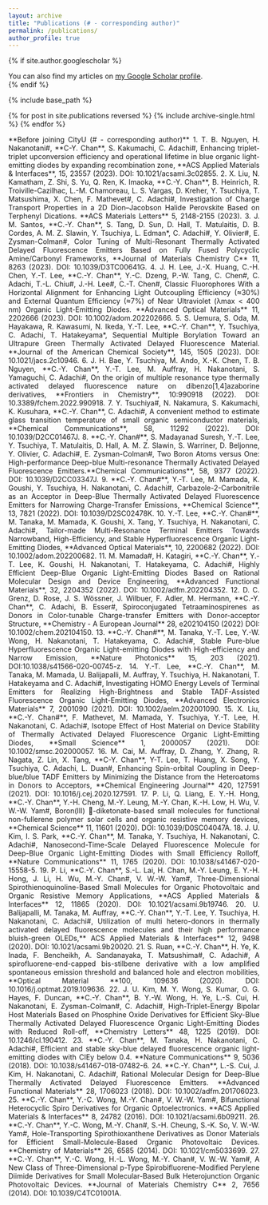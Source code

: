 ```yaml
---
layout: archive
title: "Publications (# - corresponding author)"
permalink: /publications/
author_profile: true
---
```


{% if site.author.googlescholar %}
  <div class="wordwrap">You can also find my articles on <a href="{{site.author.googlescholar}}">my Google Scholar profile</a>.</div>
{% endif %}

{% include base_path %}

{% for post in site.publications reversed %}
  {% include archive-single.html %}
{% endfor %}
<div style="text-align: justify">
 **Before joining CityU (# - corresponding author)**
1.	T. B. Nguyen, H. Nakanotani#, **C-Y. Chan**, S. Kakumachi, C. Adachi#, Enhancing triplet-triplet upconversion efficiency and operational lifetime in blue organic light-emitting diodes by expanding recombination zone, **ACS Applied Materials & Interfaces**, 15, 23557 (2023). DOI: 10.1021/acsami.3c02855.
2.	X. Liu, N. Kamatham, Z. Shi, S. Yu, Q. Ren, K. Imaoka, **C.-Y. Chan**, B. Heinrich, R. Troiville-Cazilhac, L.-M. Chamoreau, L. S. Vargas, D. Kreher, Y. Tsuchiya, T. Matsushima, X. Chen, F. Mathevet#, C. Adachi#, Investigation of Charge Transport Properties in a 2D Dion–Jacobson Halide Perovskite Based on Terphenyl Dications. **ACS Materials Letters** 5, 2148-2155 (2023).
3.	J. M.  Santos, **C.-Y. Chan**, S. Tang, D. Sun, D. Hall, T. Matulaitis, D. B. Cordes, A. M. Z. Slawin, Y. Tsuchiya, L. Edman*, C. Adachi#, Y. Olivier#, E. Zysman-Colman#, Color Tuning of Multi-Resonant Thermally Activated Delayed Fluorescence Emitters Based on Fully Fused Polycyclic Amine/Carbonyl Frameworks, **Journal of Materials Chemistry C** 11, 8263 (2023). DOI: 10.1039/D3TC00641G.
4.	J. H. Lee, J.-X. Huang, C.-H. Chen, Y.-T. Lee, **C.-Y. Chan**, Y.-C. Dzeng, P.-W. Tang, C. Chen#, C. Adachi, T.-L. Chiu#, J.-H. Lee#, C.-T. Chen#, Classic Fluorophores With a Horizontal Alignment for Enhancing Light Outcoupling Efficiency (≈30%) and External Quantum Efficiency (≈7%) of Near Ultraviolet (λmax < 400 nm) Organic Light-Emitting Diodes. **Advanced Optical Materials** 11, 2202666 (2023). DOI: 10.1002/adom.202202666.
5.	S. Uemura, S. Oda, M. Hayakawa, R. Kawasumi, N. Ikeda, Y.-T. Lee, **C.-Y. Chan**, Y. Tsuchiya, C. Adachi, T. Hatakeyama*, Sequential Multiple Borylation Toward an Ultrapure Green Thermally Activated Delayed Fluorescence Material. **Journal of the American Chemical Society**, 145, 1505 (2023). DOI: 10.1021/jacs.2c10946.
6.	J. H. Bae, Y. Tsuchiya, M. Ando, X.-K. Chen, T. B. Nguyen, **C.-Y. Chan**, Y.-T. Lee, M. Auffray, H. Nakanotani, S. Yamaguchi, C. Adachi#, On the origin of multiple resonance type thermally activated delayed fluorescence nature on dibenzo[1,4]azaborine derivatives, **Frontiers in Chemistry**, 10:990918 (2022). DOI: 10.3389/fchem.2022.990918.
7.	Y. Tsuchiya#, N. Nakamura, S. Kakumachi, K. Kusuhara, **C.-Y. Chan**, C. Adachi#, A convenient method to estimate glass transition temperature of small organic semiconductor materials, **Chemical Communications**, 58, 11292 (2022). DOI: 10.1039/D2CC01467J.
8.	**C.-Y. Chan#**, S. Madayanad Suresh, Y.-T. Lee, Y. Tsuchiya, T. Matulaitis, D. Hall, A. M. Z. Slawin, S. Warriner, D. Beljonne, Y. Olivier, C. Adachi#, E. Zysman-Colman#, Two Boron Atoms versus One: High-performance Deep-blue Multi-resonance Thermally Activated Delayed Fluorescence Emitters.**Chemical Communications**, 58, 9377 (2022). DOI: 10.1039/D2CC03347J.
9.	**C.-Y. Chan#**, Y.-T. Lee, M. Mamada, K. Goushi, Y. Tsuchiya, H. Nakanotani, C. Adachi#, Carbazole-2-Carbonitrile as an Acceptor in Deep-Blue Thermally Activated Delayed Fluorescence Emitters for Narrowing Charge-Transfer Emissions, **Chemical Science**, 13, 7821 (2022). DOI: 10.1039/D2SC02478K.
10.	Y.-T. Lee, **C.-Y. Chan#**, M. Tanaka, M. Mamada, K. Goushi, X. Tang, Y. Tsuchiya, H. Nakanotani, C. Adachi#, Tailor-made Multi-Resonance Terminal Emitters Towards Narrowband, High-Efficiency, and Stable Hyperfluorescence Organic Light-Emitting Diodes, **Advanced Optical Materials**, 10, 2200682 (2022). DOI: 10.1002/adom.202200682.
11.	M. Mamada#, H. Katagiri, **C.-Y. Chan**, Y.-T. Lee, K. Goushi, H. Nakanotani, T. Hatakeyama, C. Adachi#, Highly Efficient Deep-Blue Organic Light-Emitting Diodes Based on Rational Molecular Design and Device Engineering, **Advanced Functional Materials**, 32, 2204352 (2022). DOI: 10.1002/adfm.202204352.
12.	D. C. Grenz, D. Rose, J. S. Wössner, J. Wilbuer, F. Adler, M. Hermann, **C.-Y. Chan**, C. Adachi, B. Esser#, Spiroconjugated Tetraaminospirenes as Donors in Color-tunable Charge-transfer Emitters with Donor-acceptor Structure, **Chemistry - A European Journal** 28, e202104150 (2022) DOI: 10.1002/chem.202104150.
13.	**C.-Y. Chan#**, M. Tanaka, Y.-T. Lee, Y.-W. Wong, H. Nakanotani, T. Hatakeyama, C. Adachi#, Stable Pure-blue Hyperfluorescence Organic Light-emitting Diodes with High-efficiency and Narrow Emission, **Nature Photonics** 15, 203 (2021). DOI:10.1038/s41566-020-00745-z.
14.	Y.-T. Lee, **C.-Y. Chan**, M. Tanaka, M. Mamada, U. Balijapalli, M. Auffray, Y. Tsuchiya, H. Nakanotani, T. Hatakeyama and C. Adachi#, Investigating HOMO Energy Levels of Terminal Emitters for Realizing High-Brightness and Stable TADF-Assisted Fluorescence Organic Light-Emitting Diodes, **Advanced Electronics Materials** 7, 2001090 (2021). DOI: 10.1002/aelm.202001090.
15.	X. Liu, **C.-Y. Chan#**, F. Mathevet, M. Mamada, Y. Tsuchiya, Y.-T. Lee, H. Nakanotani, C. Adachi#, Isotope Effect of Host Material on Device Stability of Thermally Activated Delayed Fluorescence Organic Light-Emitting Diodes, **Small Science** 1, 2000057 (2021). DOI: 10.1002/smsc.202000057.
16.	M. Cai, M. Auffray, D. Zhang, Y. Zhang, R. Nagata, Z. Lin, X. Tang, **C-Y. Chan**, Y-T. Lee, T. Huang, X. Song, Y. Tsuchiya, C. Adachi, L. Duan#, Enhancing Spin-orbital Coupling in Deep-blue/blue TADF Emitters by Minimizing the Distance from the Heteroatoms in Donors to Acceptors, **Chemical Engineering Journal** 420, 127591 (2021). DOI: 10.1016/j.cej.2020.127591.
17.	P. Li, Q. Liang, E. Y.-H. Hong, **C.-Y. Chan**, Y.-H. Cheng, M.-Y. Leung, M.-Y. Chan, K.-H. Low, H. Wu, V. W.-W. Yam#, Boron(III) -diketonate-based small molecules for functional non-fullerene polymer solar cells and organic resistive memory devices, **Chemical Science** 11, 11601 (2020). DOI: 10.1039/D0SC04047A.
18.	J. U. Kim, I. S. Park, **C.-Y. Chan**, M. Tanaka, Y. Tsuchiya, H. Nakanotani, C. Adachi#, Nanosecond-Time-Scale Delayed Fluorescence Molecule for Deep-Blue Organic Light-Emitting Diodes with Small Efficiency Rolloff, **Nature Communications** 11, 1765 (2020). DOI: 10.1038/s41467-020-15558-5.
19.	P. Li, **C.-Y. Chan**, S.-L. Lai, H. Chan, M.-Y. Leung, E. Y.-H. Hong, J. Li, H. Wu, M.-Y. Chan#, V. W.-W. Yam#, Three-Dimensional Spirothienoquinoline-Based Small Molecules for Organic Photovoltaic and Organic Resistive Memory Applications, **ACS Applied Materials & Interfaces** 12, 11865 (2020). DOI: 10.1021/acsami.9b19746.
20.	U. Balijapalli, M. Tanaka, M. Auffray, **C.-Y. Chan**, Y.-T. Lee, Y. Tsuchiya, H. Nakanotani, C. Adachi#, Utilization of multi hetero-donors in thermally activated delayed fluorescence molecules and their high performance bluish-green OLEDs,** ACS Applied Materials & Interfaces** 12, 9498 (2020). DOI: 10.1021/acsami.9b20020.
21.	S. Ruan, **C.-Y. Chan**, H. Ye, K. Inada, F. Bencheikh, A. Sandanayaka, T. Matsushima#, C. Adachi#, A spirofluorene-end-capped bis-stilbene derivative with a low amplified spontaneous emission threshold and balanced hole and electron mobilities, **Optical Material **100, 109636 (2020). DOI: 10.1016/j.optmat.2019.109636.
22.	J. U. Kim, M. Y. Wong, S. Kumar, O. G. Hayes, F. Duncan, **C.-Y. Chan**, B. Y.-W. Wong, H. Ye, L.-S. Cui, H. Nakanotani, E. Zysman-Colman#, C. Adachi#, High-Triplet-Energy Bipolar Host Materials Based on Phosphine Oxide Derivatives for Efficient Sky-Blue Thermally Activated Delayed Fluorescence Organic Light-Emitting Diodes with Reduced Roll-off, **Chemistry Letters** 48, 1225 (2019). DOI: 10.1246/cl.190412.
23.	**C.-Y. Chan**, M. Tanaka, H. Nakanotani, C. Adachi#, Efficient and stable sky-blue delayed fluorescence organic light-emitting diodes with CIEy below 0.4. **Nature Communications** 9, 5036 (2018). DOI: 10.1038/s41467-018-07482-6.
24.	**C.-Y. Chan**, L.-S. Cui, J. Kim, H. Nakanotani, C. Adachi#, Rational Molecular Design for Deep-Blue Thermally Activated Delayed Fluorescence Emitters. **Advanced Functional Materials** 28, 1706023 (2018). DOI: 10.1002/adfm.201706023.
25.	**C.-Y. Chan**, Y.-C. Wong, M.-Y. Chan#, V. W.-W. Yam#, Bifunctional Heterocyclic Spiro Derivatives for Organic Optoelectronics. **ACS Applied Materials & Interfaces** 8, 24782 (2016). DOI: 10.1021/acsami.6b09211.
26.	**C.-Y. Chan**, Y.-C. Wong, M.-Y. Chan#, S.-H. Cheung, S.-K. So, V. W.-W. Yam#, Hole-Transporting Spirothioxanthene Derivatives as Donor Materials for Efficient Small-Molecule-Based Organic Photovoltaic Devices. **Chemistry of Materials** 26, 6585 (2014). DOI: 10.1021/cm5033699.
27.	**C.-Y. Chan**, Y.-C. Wong, H.-L. Wong, M.-Y. Chan#, V. W.-W. Yam#, A New Class of Three-Dimensional p-Type Spirobifluorene-Modified Perylene Diimide Derivatives for Small Molecular-Based Bulk Heterojunction Organic Photovoltaic Devices. **Journal of Materials Chemistry C** 2, 7656 (2014). DOI: 10.1039/C4TC01001A.

</div>
